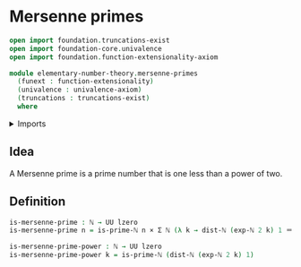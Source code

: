 # Mersenne primes

```agda
open import foundation.truncations-exist
open import foundation-core.univalence
open import foundation.function-extensionality-axiom

module elementary-number-theory.mersenne-primes
  (funext : function-extensionality)
  (univalence : univalence-axiom)
  (truncations : truncations-exist)
  where
```

<details><summary>Imports</summary>

```agda
open import elementary-number-theory.distance-natural-numbers funext univalence truncations
open import elementary-number-theory.exponentiation-natural-numbers funext univalence truncations
open import elementary-number-theory.natural-numbers
open import elementary-number-theory.prime-numbers funext univalence truncations

open import foundation.cartesian-product-types funext univalence
open import foundation.dependent-pair-types
open import foundation.identity-types funext
open import foundation.universe-levels
```

</details>

## Idea

A Mersenne prime is a prime number that is one less than a power of two.

## Definition

```agda
is-mersenne-prime : ℕ → UU lzero
is-mersenne-prime n = is-prime-ℕ n × Σ ℕ (λ k → dist-ℕ (exp-ℕ 2 k) 1 ＝ n)

is-mersenne-prime-power : ℕ → UU lzero
is-mersenne-prime-power k = is-prime-ℕ (dist-ℕ (exp-ℕ 2 k) 1)
```
